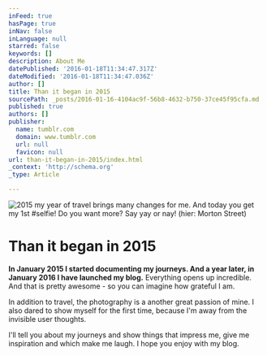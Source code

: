 ```yaml
---
inFeed: true
hasPage: true
inNav: false
inLanguage: null
starred: false
keywords: []
description: About Me
datePublished: '2016-01-18T11:34:47.317Z'
dateModified: '2016-01-18T11:34:47.036Z'
author: []
title: Than it began in 2015
sourcePath: _posts/2016-01-16-4104ac9f-56b8-4632-b750-37ce45f95cfa.md
published: true
authors: []
publisher:
  name: tumblr.com
  domain: www.tumblr.com
  url: null
  favicon: null
url: than-it-began-in-2015/index.html
_context: 'http://schema.org'
_type: Article

---
```

![2015 my year of travel brings many changes for me. And today you get my 1st #selfie! Do you want more? Say yay or nay!  (hier: Morton Street)](https://s3-us-west-2.amazonaws.com/the-grid-img/p/26b2455e0d3f02c22889bf211aab3a6b654cfb46.jpg)

# Than it began in 2015

**In January 2015 I started documenting my journeys. And a year later, in January 2016 I have launched my blog.** Everything opens up incredible. And that is pretty awesome - so you can imagine how grateful I am.

In addition to travel, the photography is a another great passion of mine. I also dared to show myself for the first time, because I'm away from the invisible user thoughts. 

I'll tell you about my journeys and show things that impress me, give me inspiration and which make me laugh. I hope you enjoy with my blog.